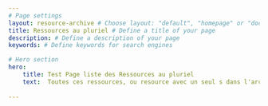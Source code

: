 ```yaml
---
# Page settings
layout: resource-archive # Choose layout: "default", "homepage" or "documentation-archive"
title: Ressources au pluriel # Define a title of your page
description: # Define a description of your page
keywords: # Define keywords for search engines

# Hero section
hero:
    title: Test Page liste des Ressources au pluriel
    text:  Toutes ces ressources, ou resource avec un seul s dans l'archive c'est fou !
    
---
```

